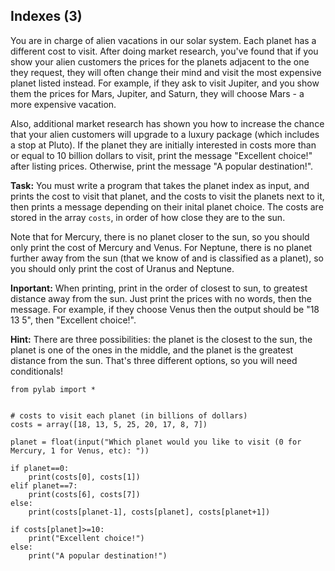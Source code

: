 ## Indexes (3)

You are in charge of alien vacations in our solar system. Each planet has a different cost to visit. After doing market research, you've found that if you show your alien customers the prices for the planets adjacent to the one they request, they will often change their mind and visit the most expensive planet listed instead. For example, if they ask to visit Jupiter, and you show them the prices for Mars, Jupiter, and Saturn, they will choose Mars - a more expensive vacation. 

Also, additional market research has shown you how to increase the chance that your alien customers will upgrade to a luxury package (which includes a stop at Pluto). If the planet they are initially interested in costs more than or equal to 10 billion dollars to visit, print the message "Excellent choice!" after listing prices. Otherwise, print the message "A popular destination!".

**Task:** You must write a program that takes the planet index as input, and prints the cost to visit that planet, and the costs to visit the planets next to it, then prints a message depending on their inital planet choice. The costs are stored in the array `costs`, in order of how close they are to the sun. 

Note that for Mercury, there is no planet closer to the sun, so you should only print the cost of Mercury and Venus. For Neptune, there is no planet further away from the sun (that we know of and is classified as a planet), so you should only print the cost of Uranus and Neptune. 

**Inportant:** When printing, print in the order of closest to sun, to greatest distance away from the sun. Just print the prices with no words, then the message. For example, if they choose Venus then the output should be "18 13 5", then "Excellent choice!".

**Hint:** There are three possibilities: the planet is the closest to the sun, the planet is one of the ones in the middle, and the planet is the greatest distance from the sun. That's three different options, so you will need conditionals!


```
from pylab import *


# costs to visit each planet (in billions of dollars)
costs = array([18, 13, 5, 25, 20, 17, 8, 7])

planet = float(input("Which planet would you like to visit (0 for Mercury, 1 for Venus, etc): "))

if planet==0:
    print(costs[0], costs[1])
elif planet==7:
    print(costs[6], costs[7])
else:
    print(costs[planet-1], costs[planet], costs[planet+1])

if costs[planet]>=10:
    print("Excellent choice!")
else:
    print("A popular destination!")

```

